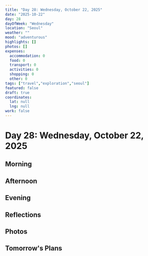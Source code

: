 ```yaml
---
title: "Day 28: Wednesday, October 22, 2025"
date: "2025-10-22"
day: 28
dayOfWeek: "Wednesday"
location: "Seoul"
weather: ""
mood: "adventurous"
highlights: []
photos: []
expenses:
  accommodation: 0
  food: 0
  transport: 0
  activities: 0
  shopping: 0
  other: 0
tags: ["travel","exploration","seoul"]
featured: false
draft: true
coordinates:
  lat: null
  lng: null
work: false
---
```

# Day 28: Wednesday, October 22, 2025

## Morning

## Afternoon

## Evening

## Reflections

## Photos

## Tomorrow's Plans
